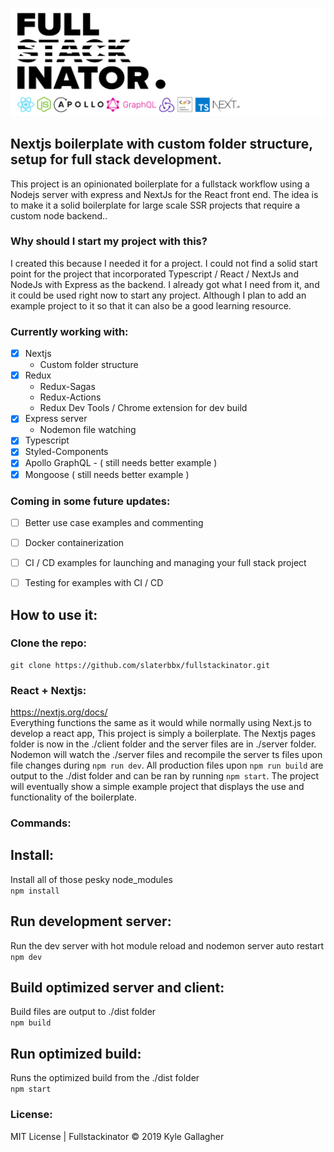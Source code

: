 ![nextjs fullstackinator](headerIMG.jpg)

## Nextjs boilerplate with custom folder structure, setup for full stack development.

This project is an opinionated boilerplate for a fullstack workflow using a Nodejs server with express and NextJs for the React front end. The idea is to make it a solid boilerplate for large scale SSR projects that require a custom node backend.. <br>

### Why should I start my project with this?
I created this because I needed it for a project. I could not find a solid start point for the project that incorporated Typescript / React / NextJs and NodeJs with Express as the backend. I already got what I need from it, and it could be used right now to start any project. Although I plan to add an example project to it so that it can also be a good learning resource. 

### Currently working with:
- [x] Nextjs
  - Custom folder structure
- [x] Redux
  - Redux-Sagas
  - Redux-Actions
  - Redux Dev Tools / Chrome extension for dev build
- [x] Express server
  - Nodemon file watching
- [x] Typescript
- [x] Styled-Components
- [x] Apollo GraphQL - ( still needs better example )
- [x] Mongoose ( still needs better example )

### Coming in some future updates:
- [ ] Better use case examples and commenting
- [ ] Docker containerization
- [ ] CI / CD examples for launching and managing your full stack project
- [ ] Testing for examples with CI / CD
 

## How to use it:
### Clone the repo:
```
git clone https://github.com/slaterbbx/fullstackinator.git
```
### React + Nextjs:
https://nextjs.org/docs/ <br>
Everything functions the same as it would while normally using Next.js to develop a react app, This project is simply a boilerplate. The Nextjs pages folder is now in the ./client folder and the server files are in ./server folder. Nodemon will watch the ./server files and recompile the server ts files upon file changes during `npm run dev`. All production files upon `npm run build` are output to the ./dist folder and can be ran by running `npm start`. The project will eventually show a simple example project that displays the use and functionality of the boilerplate.

### Commands:
## Install:
Install all of those pesky node_modules<br>
`npm install`<br>
## Run development server:
Run the dev server with hot module reload and nodemon server auto restart<br>
`npm dev`<br>
## Build optimized server and client:
Build files are output to ./dist folder<br>
`npm build`<br>
## Run optimized build:
Runs the optimized build from the ./dist folder<br>
`npm start`<br>

### License:
MIT License | Fullstackinator © 2019 Kyle Gallagher